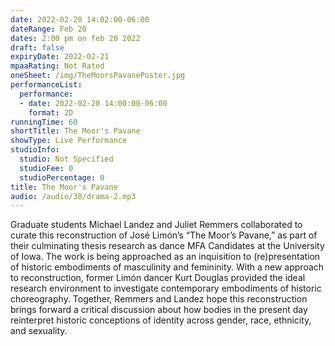```yaml
---
date: 2022-02-20 14:02:00-06:00
dateRange: Feb 20
dates: 2:00 pm on feb 20 2022
draft: false
expiryDate: 2022-02-21
mpaaRating: Not Rated
oneSheet: /img/TheMoorsPavanePoster.jpg
performanceList:
  performance:
  - date: 2022-02-20 14:00:00-06:00
    format: 2D
runningTime: 60
shortTitle: The Moor's Pavane
showType: Live Performance
studioInfo:
  studio: Not Specified
  studioFee: 0
  studioPercentage: 0
title: The Moor's Pavane
audio: /audio/30/drama-2.mp3
---
```


Graduate students Michael Landez and Juliet Remmers collaborated to curate this reconstruction of José Limón’s “The Moor’s Pavane,” as part of their culminating thesis research as dance MFA Candidates at the University of Iowa. The work is being approached as an inquisition to (re)presentation of historic embodiments of masculinity and femininity. With a new approach to reconstruction, former Limón dancer Kurt Douglas provided the ideal research environment to investigate contemporary embodiments of historic choreography. Together, Remmers and Landez hope this reconstruction brings forward a critical discussion about how bodies in the present day reinterpret historic conceptions of identity across gender, race, ethnicity, and sexuality.
